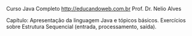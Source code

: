 Curso Java Completo
http://educandoweb.com.br
Prof. Dr. Nelio Alves

Capítulo: Apresentação da linguagem Java e tópicos básicos. 
Exercícios sobre Estrutura Sequencial (entrada, processamento, saída).
